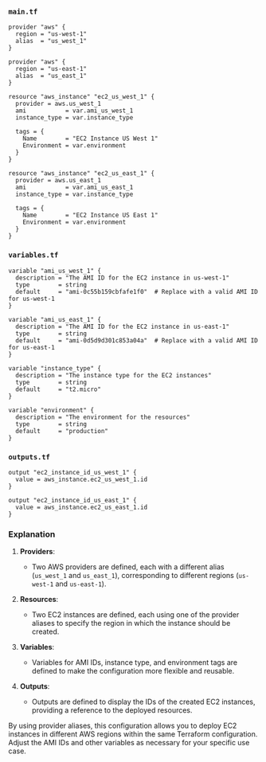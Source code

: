 
### `main.tf`
```hcl
provider "aws" {
  region = "us-west-1"
  alias  = "us_west_1"
}

provider "aws" {
  region = "us-east-1"
  alias  = "us_east_1"
}

resource "aws_instance" "ec2_us_west_1" {
  provider = aws.us_west_1
  ami           = var.ami_us_west_1
  instance_type = var.instance_type

  tags = {
    Name        = "EC2 Instance US West 1"
    Environment = var.environment
  }
}

resource "aws_instance" "ec2_us_east_1" {
  provider = aws.us_east_1
  ami           = var.ami_us_east_1
  instance_type = var.instance_type

  tags = {
    Name        = "EC2 Instance US East 1"
    Environment = var.environment
  }
}
```

### `variables.tf`
```hcl
variable "ami_us_west_1" {
  description = "The AMI ID for the EC2 instance in us-west-1"
  type        = string
  default     = "ami-0c55b159cbfafe1f0"  # Replace with a valid AMI ID for us-west-1
}

variable "ami_us_east_1" {
  description = "The AMI ID for the EC2 instance in us-east-1"
  type        = string
  default     = "ami-0d5d9d301c853a04a"  # Replace with a valid AMI ID for us-east-1
}

variable "instance_type" {
  description = "The instance type for the EC2 instances"
  type        = string
  default     = "t2.micro"
}

variable "environment" {
  description = "The environment for the resources"
  type        = string
  default     = "production"
}
```

### `outputs.tf`
```hcl
output "ec2_instance_id_us_west_1" {
  value = aws_instance.ec2_us_west_1.id
}

output "ec2_instance_id_us_east_1" {
  value = aws_instance.ec2_us_east_1.id
}
```

### Explanation

1. **Providers**:
   - Two AWS providers are defined, each with a different alias (`us_west_1` and `us_east_1`), corresponding to different regions (`us-west-1` and `us-east-1`).

2. **Resources**:
   - Two EC2 instances are defined, each using one of the provider aliases to specify the region in which the instance should be created.

3. **Variables**:
   - Variables for AMI IDs, instance type, and environment tags are defined to make the configuration more flexible and reusable.

4. **Outputs**:
   - Outputs are defined to display the IDs of the created EC2 instances, providing a reference to the deployed resources.

By using provider aliases, this configuration allows you to deploy EC2 instances in different AWS regions within the same Terraform configuration. Adjust the AMI IDs and other variables as necessary for your specific use case.
